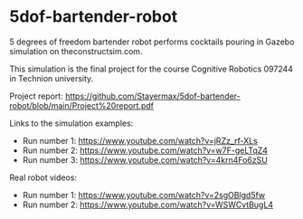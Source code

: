 # 5dof-bartender-robot
5 degrees of freedom bartender robot performs cocktails pouring in Gazebo simulation on theconstructsim.com.

This simulation is the final project for the course Cognitive Robotics 097244 in Technion university.

Project report: https://github.com/Stayermax/5dof-bartender-robot/blob/main/Project%20report.pdf

Links to the simulation examples:

* Run number 1: https://www.youtube.com/watch?v=jRZz_rf-XLs
* Run number 2: https://www.youtube.com/watch?v=w7F-geLTqZ4
* Run number 3: https://www.youtube.com/watch?v=4krn4Fo6zSU

Real robot videos:
* Run number 1: https://www.youtube.com/watch?v=2sgOBlgd5fw
* Run number 2: https://www.youtube.com/watch?v=WSWCvtBugL4
